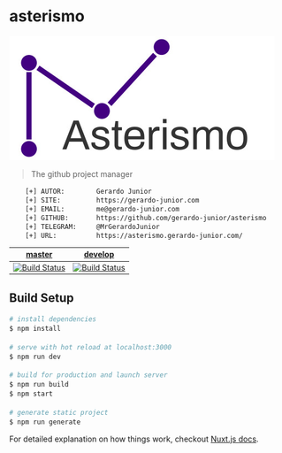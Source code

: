 # asterismo

[![Imagem](.github/assets/asterismo_logo.jpg)](https://asterismo.gerardo-junior.com/)

> The github project manager

```
    [+] AUTOR:        Gerardo Junior
    [+] SITE:         https://gerardo-junior.com
    [+] EMAIL:        me@gerardo-junior.com
    [+] GITHUB:       https://github.com/gerardo-junior/asterismo
    [+] TELEGRAM:     @MrGerardoJunior
    [+] URL:          https://asterismo.gerardo-junior.com/
```

| [master](https://asterismo.gerardo-junior.com/)  | [develop](https://asterismo-staging.herokuapp.com/)  |
| :------------: | :------------: |
| [![Build Status](https://travis-ci.org/gerardo-junior/asterismo.svg?branch=master)](https://travis-ci.org/gerardo-junior/asterismo)  | [![Build Status](https://travis-ci.org/gerardo-junior/asterismo.svg?branch=develop)](https://travis-ci.org/gerardo-junior/asterismo)  |


## Build Setup

``` bash
# install dependencies
$ npm install

# serve with hot reload at localhost:3000
$ npm run dev

# build for production and launch server
$ npm run build
$ npm start

# generate static project
$ npm run generate
```

For detailed explanation on how things work, checkout [Nuxt.js docs](https://nuxtjs.org).
